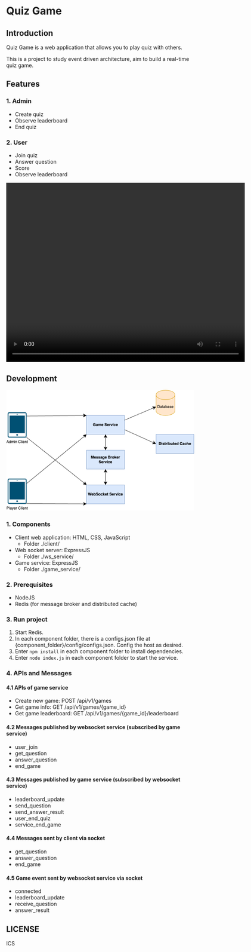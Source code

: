 # Quiz Game

## Introduction

Quiz Game is a web application that allows you to play quiz with others.

This is a project to study event driven architecture, aim to build a real-time quiz game.

## Features

### 1. Admin

- Create quiz
- Observe leaderboard
- End quiz

### 2. User

- Join quiz
- Answer question
- Score
- Observe leaderboard

<video src="./document/demo.mov" width="640" height="480" controls></video>

## Development

![Architecture](./document/Diagram.png)

### 1. Components

- Client web application: HTML, CSS, JavaScript
  - Folder ./client/
- Web socket server: ExpressJS
  - Folder ./ws_service/
- Game service: ExpressJS
  - Folder ./game_service/

### 2. Prerequisites

- NodeJS
- Redis (for message broker and distributed cache)

### 3. Run project

1. Start Redis.
2. In each component folder, there is a configs.json file at {component_folder}/config/configs.json. Config the host as desired.
3. Enter `npm install` in each component folder to install dependencies.
4. Enter `node index.js` in each component folder to start the service.

### 4. APIs and Messages

#### 4.1 APIs of game service

+ Create new game: POST /api/v1/games
+ Get game info: GET /api/v1/games/{game_id}
+ Get game leaderboard: GET /api/v1/games/{game_id}/leaderboard

#### 4.2 Messages published by websocket service (subscribed by game service)

+ user_join
+ get_question
+ answer_question
+ end_game
  
#### 4.3 Messages published by game service (subscribed by websocket service)

+ leaderboard_update
+ send_question
+ send_answer_result
+ user_end_quiz
+ service_end_game

#### 4.4 Messages sent by client via socket

+ get_question
+ answer_question
+ end_game

#### 4.5 Game event sent by websocket service via socket

+ connected
+ leaderboard_update
+ receive_question
+ answer_result

## LICENSE
ICS




